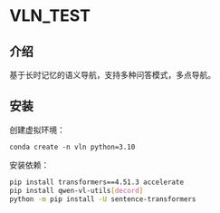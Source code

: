 # VLN_TEST
## 介绍
基于长时记忆的语义导航，支持多种问答模式，多点导航。
## 安装
创建虚拟环境：

`conda create -n vln python=3.10`

安装依赖：
```bash
pip install transformers==4.51.3 accelerate
pip install qwen-vl-utils[decord]
python -m pip install -U sentence-transformers

```

